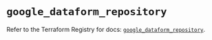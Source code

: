 # `google_dataform_repository`

Refer to the Terraform Registry for docs: [`google_dataform_repository`](https://registry.terraform.io/providers/hashicorp/google-beta/6.39.0/docs/resources/google_dataform_repository).
